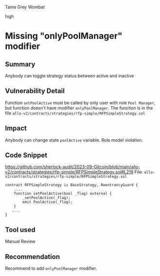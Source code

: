 Tame Grey Wombat

high

# Missing "onlyPoolManager" modifier
## Summary
Anybody can toggle strategy status between active and inactive 
## Vulnerability Detail
Function `setPoolActive` must be called by only user with role `Pool Manager`, but function doesn't have modifier `onlyPoolManager`. The function is in the file `allo-v2/contracts/strategies/rfp-simple/RFPSimpleStrategy.sol` 
## Impact
Anybody can change state `poolActive` variable. Role model violation.
## Code Snippet
https://github.com/sherlock-audit/2023-09-Gitcoin/blob/main/allo-v2/contracts/strategies/rfp-simple/RFPSimpleStrategy.sol#L219
File: `allo-v2/contracts/strategies/rfp-simple/RFPSimpleStrategy.sol` 
```solidity
contract RFPSimpleStrategy is BaseStrategy, ReentrancyGuard {
    ....
    function setPoolActive(bool _flag) external {
        _setPoolActive(_flag);
        emit PoolActive(_flag);
    }
   ....
}
```
## Tool used

Manual Review

## Recommendation
Recommend to add `onlyPoolManager` modifier.
